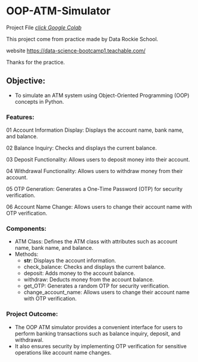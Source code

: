 
# OOP-ATM-Simulator

Project File [_click Google Colab_](https://colab.research.google.com/drive/139u3WvYXUr3kQbtvXfjArbGi_cT0Uvzp?usp=sharing)

This project come from practice made by Data Rockie School.

website https://data-science-bootcamp1.teachable.com/

Thanks for the practice.

## Objective:
- To simulate an ATM system using Object-Oriented Programming (OOP) concepts in Python.

### Features:
01 Account Information Display: Displays the account name, bank name, and balance.

02 Balance Inquiry: Checks and displays the current balance.

03 Deposit Functionality: Allows users to deposit money into their account.

04 Withdrawal Functionality: Allows users to withdraw money from their account.

05 OTP Generation: Generates a One-Time Password (OTP) for security verification.

06 Account Name Change: Allows users to change their account name with OTP verification.

### Components:
- ATM Class: Defines the ATM class with attributes such as account name, bank name, and balance.
- Methods:
  - __str__: Displays the account information.
  - check_balance: Checks and displays the current balance.
  - deposit: Adds money to the account balance.
  - withdraw: Deducts money from the account balance.
  - get_OTP: Generates a random OTP for security verification.
  - change_account_name: Allows users to change their account name with OTP verification.
 
### Project Outcome:
- The OOP ATM simulator provides a convenient interface for users to perform banking transactions such as balance inquiry, deposit, and withdrawal.
- It also ensures security by implementing OTP verification for sensitive operations like account name changes.
